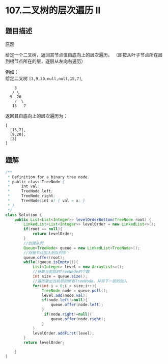 # 107.二叉树的层次遍历 II

## 题目描述

[原题](https://leetcode-cn.com/problems/binary-tree-level-order-traversal-ii/)

给定一个二叉树，返回其节点值自底向上的层次遍历。 （即按从叶子节点所在层到根节点所在的层，逐层从左向右遍历）

例如：  
给定二叉树 `[3,9,20,null,null,15,7]`,

```text
    3
   / \
  9  20
    /  \
   15   7
```

返回其自底向上的层次遍历为：

```text
[
  [15,7],
  [9,20],
  [3]
]
```

## 题解

```java
/**
 * Definition for a binary tree node.
 * public class TreeNode {
 *     int val;
 *     TreeNode left;
 *     TreeNode right;
 *     TreeNode(int x) { val = x; }
 * }
 */
class Solution {
    public List<List<Integer>> levelOrderBottom(TreeNode root) {
        LinkedList<List<Integer>> levelOrder = new LinkedList<>();
        if(root == null){
            return levelOrder;
        }
        //创建队列
        Queue<TreeNode> queue = new LinkedList<TreeNode>();
        //将根节点加入到队列中
        queue.offer(root);
        while(!queue.isEmpty()){
            List<Integer> level = new ArrayList<>();
            //获取当前层的TreeNode的个数
            int size = queue.size();
            //遍历取出当前层的所有TreeNode，并将下一层的加入
            for(int i = 0;i < size;i++){
                TreeNode node = queue.poll();
                level.add(node.val);
                if(node.left!=null){
                    queue.offer(node.left);
                }
                 if(node.right!=null){
                    queue.offer(node.right);
                }
            }
            levelOrder.addFirst(level);
        }
        return levelOrder;

    }
}
```


